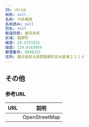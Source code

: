 ```yaml
---
ID: rErLW
総称: null
名称: 今井権現
名称読み: null
別名: null
都道府県: 鹿児島県
区域: 龍郷町
緯度: 28.4751932
経度: 129.6163054
郵便番号: 8940323
住所: 鹿児島県大島郡龍郷町安木屋場２２２４
---
```


## その他

### 参考URL

| URL | 説明          |
| --- | ------------- |
|     | OpenStreetMap |
